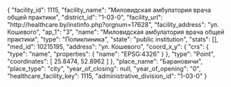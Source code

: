 {
    "facility_id": 1115,
    "facility_name": "Миловидская амбулатория врача общей практики",
    "district_id": "1-03-0",
    "facility_url": "http:\/\/healthcare.by\/instinfo.php?orgnum=17628",
    "facility_address": "ул. Кошевого",
    "ap_1": "3",
    "name": "Миловидская амбулатория врача общей практики",
    "type": "Поликлиника",
    "state": "public institution",
    "stats": [],
    "med_id": 10215195,
    "address": "ул. Кошевого",
    "coord_x_y": {
        "crs": {
            "type": "name",
            "properties": {
                "name": "EPSG:4326"
            }
        },
        "type": "Point",
        "coordinates": [
            25.8474,
            52.8962
        ]
    },
    "place_name": "Барановичи",
    "place_type": "city",
    "year_of_closing": null,
    "year_of_opening": "0",
    "healthcare_facility_key": 1115,
    "administrative_division_id": "1-03-0"
}